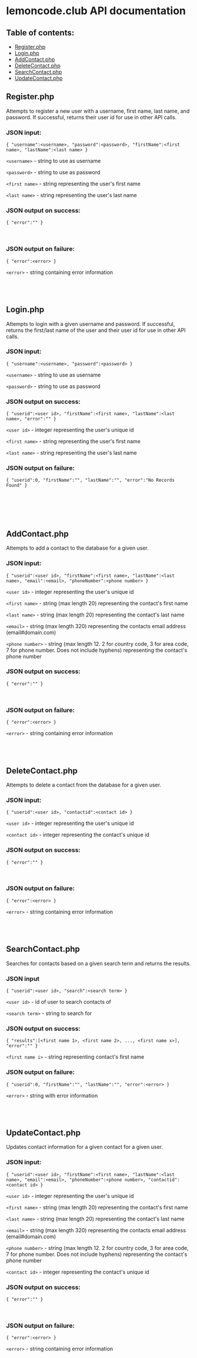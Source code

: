 # lemoncode.club API documentation
## Table of contents:
* [Register.php](#registerphp)
* [Login.php](#loginphp)
* [AddContact.php](#addcontactphp)
* [DeleteContact.php](#deletecontactphp)
* [SearchContact.php](#searchcontactphp)
* [UpdateContact.php](#updatecontactphp)

## Register.php
Attempts to register a new user with a username, first name, last name, and password. If successful, returns their user id for use in other API calls.

### JSON input:
```
{ "username":<username>, "password":<password>, "firstName":<first name>, "lastName":<last name> }
```

`<username>` - string to use as username

`<password>` - string to use as password

`<first name>` - string representing the user's first name

`<last name>` - string representing the user's last name
<br>

### JSON output on success:
```
{ "error":"" }
```
<br>

### JSON output on failure:
```
{ "error":<error> }
```

`<error>` - string containing error information
<br><br><br><br>

## Login.php
Attempts to login with a given username and password. If successful, returns the first/last name of the user and their user id for use in other API calls.

### JSON input:
```
{ "username":<username>, "password":<password> }
```

`<username>` - string to use as username

`<password>` - string to use as password
<br>

### JSON output on success:
```
{ "userid":<user id>, "firstName":<first name>, "lastName":<last name>, "error":"" }
```

`<user id>` - integer representing the user's unique id

`<first name>` - string representing the user's first name

`<last name>` - string representing the user's last name
<br>

### JSON output on failure:
```
{ "userid":0, "firstName":"", "lastName":"", "error":"No Records Found" }
```
<br><br><br><br>

## AddContact.php
Attempts to add a contact to the database for a given user.

### JSON input:
```
{ "userid":<user id>, "firstName":<first name>, "lastName":<last name>, "email":<email>, "phoneNumber":<phone number> }
```

`<user id>` - integer representing the user's unique id

`<first name>` - string (max length 20) representing the contact's first name

`<last name>` - string (max length 20) representing the contact's last name

`<email>` - string (max length 320) representing the contacts email address (email#domain.com)

`<phone number>` - string (max length 12. 2 for country code, 3 for area code, 7 for phone number. Does not include hyphens) representing the contact's phone number
<br>

### JSON output on success:
```
{ "error":"" }
```
<br>

### JSON output on failure:
```
{ "error":<error> }
```

`<error>` - string containing error information
<br><br><br><br>

## DeleteContact.php
Attempts to delete a contact from the database for a given user.
### JSON input:
```
{ "userid":<user id>, "contactid":<contact id> }
```

`<user id>` - integer representing the user's unique id

`<contact id>` - integer representing the contact's unique id
<br>

### JSON output on success:
```
{ "error":"" }
```
<br>

### JSON output on failure:
```
{ "error":<error> }
```

`<error>` - string containing error information
<br><br><br><br>

## SearchContact.php
Searches for contacts based on a given search term and returns the results.

### JSON input
```
{ "userid":<user id>, "search":<search term> }
```

`<user id>` - id of user to search contacts of

`<search term>` - string to search for
<br>

### JSON output on success:
```
{ "results":[<first name 1>, <first name 2>, ..., <first name x>], "error":"" }
```

`<first name i>` - string representing contact's first name
<br>

### JSON output on failure:
```
{ "userid":0, "firstName":"", "lastName":"", "error":<error> }
```
`<error>` - string with error information
<br><br><br><br>

## UpdateContact.php
Updates contact information for a given contact for a given user.
### JSON input:
```
{ "userid":<user id>, "firstName":<first name>, "lastName":<last name>, "email":<email>, "phoneNumber":<phone number>, "contactid":<contact id> }
```

`<user id>` - integer representing the user's unique id

`<first name>` - string (max length 20) representing the contact's first name

`<last name>` - string (max length 20) representing the contact's last name

`<email>` - string (max length 320) representing the contacts email address (email#domain.com)

`<phone number>` - string (max length 12. 2 for country code, 3 for area code, 7 for phone number. Does not include hyphens) representing the contact's phone number

`<contact id>` - integer representing the contact's unique id
<br>
### JSON output on success:
```
{ "error":"" }
```
<br>

### JSON output on failure:
```
{ "error":<error> }
```

`<error>` - string containing error information
<br><br><br><br>
